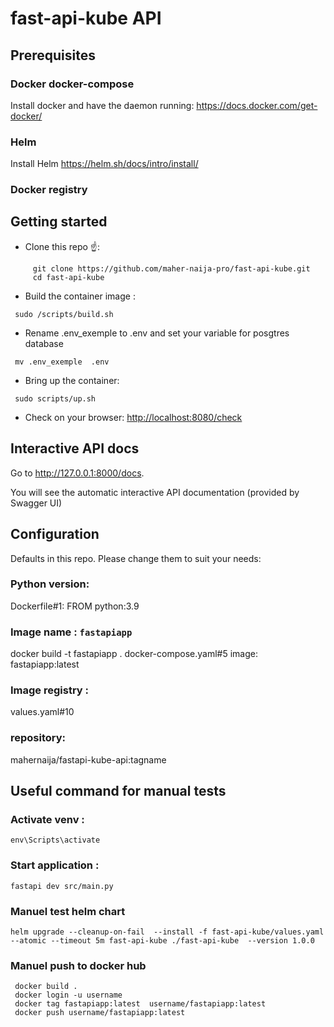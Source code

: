 # fast-api-kube API

## Prerequisites

### Docker docker-compose

Install docker and have the daemon running: https://docs.docker.com/get-docker/

### Helm

Install Helm https://helm.sh/docs/intro/install/

### Docker registry

## Getting started

- Clone this repo ☝️:

```
     git clone https://github.com/maher-naija-pro/fast-api-kube.git
     cd fast-api-kube
```

- Build the container image :

```
 sudo /scripts/build.sh
```

- Rename .env_exemple to .env and set your variable for posgtres database

```
 mv .env_exemple  .env
```

- Bring up the container:

```
 sudo scripts/up.sh
```

- Check on your browser: <http://localhost:8080/check>

## Interactive API docs

Go to http://127.0.0.1:8000/docs.

You will see the automatic interactive API documentation (provided by Swagger UI)

## Configuration

Defaults in this repo. Please change them to suit your needs:

### Python version:

Dockerfile#1: FROM python:3.9

### Image name : `fastapiapp`

docker build -t fastapiapp .
docker-compose.yaml#5 image: fastapiapp:latest

### Image registry :

values.yaml#10

### repository:

mahernaija/fastapi-kube-api:tagname

## Useful command for manual tests

### Activate venv :

```
env\Scripts\activate
```

### Start application :

```
fastapi dev src/main.py
```

### Manuel test helm chart

```
helm upgrade --cleanup-on-fail  --install -f fast-api-kube/values.yaml --atomic --timeout 5m fast-api-kube ./fast-api-kube  --version 1.0.0
```

### Manuel push to docker hub

```
 docker build .
 docker login -u username
 docker tag fastapiapp:latest  username/fastapiapp:latest
 docker push username/fastapiapp:latest
```
